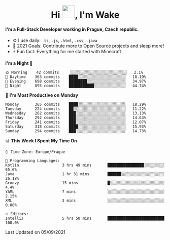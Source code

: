 <h1 align="center">Hi <img src="https://raw.githubusercontent.com/MrWakeCZ/MrWakeCZ/master/Hi.gif" width="40px" />, I'm Wake</h1>

#### I'm a Full-Stack Developer working in Prague, Czech republic.
- ⚙️ I use daily: `.ts`, `.js`, `.html`, `.css`, `.java`
- 🥅 2021 Goals: Contribute more to Open Source projects and sleep more!
- ⚡ Fun fact: Everything for me started with Minecraft

<!--START_SECTION:waka-->
**I'm a Night 🦉** 

```text
🌞 Morning    42 commits     ░░░░░░░░░░░░░░░░░░░░░░░░░   2.1% 
🌆 Daytime    363 commits    ████░░░░░░░░░░░░░░░░░░░░░   18.19% 
🌃 Evening    698 commits    ████████░░░░░░░░░░░░░░░░░   34.97% 
🌙 Night      893 commits    ███████████░░░░░░░░░░░░░░   44.74%

```
📅 **I'm Most Productive on Monday** 

```text
Monday       365 commits    ████░░░░░░░░░░░░░░░░░░░░░   18.29% 
Tuesday      224 commits    ██░░░░░░░░░░░░░░░░░░░░░░░   11.22% 
Wednesday    262 commits    ███░░░░░░░░░░░░░░░░░░░░░░   13.13% 
Thursday     292 commits    ███░░░░░░░░░░░░░░░░░░░░░░   14.63% 
Friday       241 commits    ███░░░░░░░░░░░░░░░░░░░░░░   12.07% 
Saturday     318 commits    ████░░░░░░░░░░░░░░░░░░░░░   15.93% 
Sunday       294 commits    ███░░░░░░░░░░░░░░░░░░░░░░   14.73%

```


📊 **This Week I Spent My Time On** 

```text
⌚︎ Time Zone: Europe/Prague

💬 Programming Languages: 
Kotlin                   3 hrs 49 mins       ████████████████░░░░░░░░░   65.6% 
Java                     1 hr 31 mins        ██████░░░░░░░░░░░░░░░░░░░   26.18% 
Groovy                   15 mins             █░░░░░░░░░░░░░░░░░░░░░░░░   4.4% 
YAML                     7 mins              ░░░░░░░░░░░░░░░░░░░░░░░░░   2.15% 
XML                      3 mins              ░░░░░░░░░░░░░░░░░░░░░░░░░   0.88%

🔥 Editors: 
IntelliJ                 5 hrs 50 mins       █████████████████████████   100.0%

```


 Last Updated on 05/09/2021
<!--END_SECTION:waka-->

